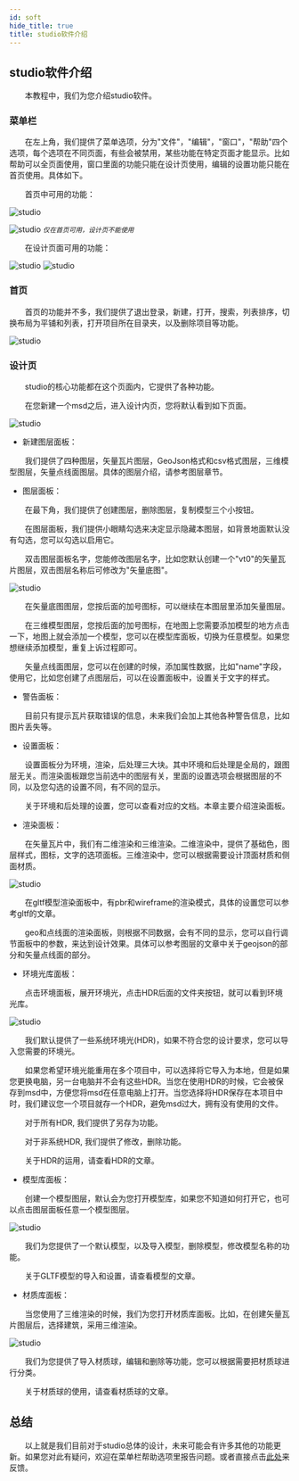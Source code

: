 ```yaml
---
id: soft
hide_title: true
title: studio软件介绍
---
```


## studio软件介绍

　　本教程中，我们为您介绍studio软件。

### 菜单栏

　　在左上角，我们提供了菜单选项，分为"文件"，"编辑"，"窗口"，"帮助"四个选项，每个选项在不同页面，有些会被禁用，某些功能在特定页面才能显示。比如帮助可以全页面使用，窗口里面的功能只能在设计页使用，编辑的设置功能只能在首页使用。具体如下。

　　首页中可用的功能：

![studio](../assets/soft-1.png)

![studio](../assets/soft-2.png)
*<small>仅在首页可用，设计页不能使用</small>*  

　　在设计页面可用的功能：

![studio](../assets/soft-3.png) ![studio](../assets/soft-4.png)

### 首页

　　首页的功能并不多，我们提供了退出登录，新建，打开，搜索，列表排序，切换布局为平铺和列表，打开项目所在目录夹，以及删除项目等功能。

![studio](../assets/soft-5.png)

### 设计页

　　studio的核心功能都在这个页面内，它提供了各种功能。

　　在您新建一个msd之后，进入设计内页，您将默认看到如下页面。

![studio](../assets/soft-6.png)

* 新建图层面板：

　　我们提供了四种图层，矢量瓦片图层，GeoJson格式和csv格式图层，三维模型图层，矢量点线面图层。具体的图层介绍，请参考图层章节。

* 图层面板：

　　在最下角，我们提供了创建图层，删除图层，复制模型三个小按钮。

　　在图层面板，我们提供小眼睛勾选来决定显示隐藏本图层，如背景地面默认没有勾选，您可以勾选以启用它。

　　双击图层面板名字，您能修改图层名字，比如您默认创建一个"vt0"的矢量瓦片图层，双击图层名称后可修改为"矢量底图"。

![studio](../assets/soft-7.png)

　　在矢量底图图层，您按后面的加号图标，可以继续在本图层里添加矢量图层。

　　在三维模型图层，您按后面的加号图标，在地图上您需要添加模型的地方点击一下，地图上就会添加一个模型，您可以在模型库面板，切换为任意模型。如果您想继续添加模型，重复上诉过程即可。

　　矢量点线面图层，您可以在创建的时候，添加属性数据，比如"name"字段，使用它，比如您创建了点图层后，可以在设置面板中，设置关于文字的样式。

* 警告面板：

　　目前只有提示瓦片获取错误的信息，未来我们会加上其他各种警告信息，比如图片丢失等。

* 设置面板：

　　设置面板分为环境，渲染，后处理三大块。其中环境和后处理是全局的，跟图层无关。而渲染面板跟您当前选中的图层有关，里面的设置选项会根据图层的不同，以及您勾选的设置不同，有不同的显示。

　　关于环境和后处理的设置，您可以查看对应的文档。本章主要介绍渲染面板。

* 渲染面板：

　　在矢量瓦片中，我们有二维渲染和三维渲染。二维渲染中，提供了基础色，图层样式，图标，文字的选项面板。三维渲染中，您可以根据需要设计顶面材质和侧面材质。

![studio](../assets/soft-8.png)

　　在gltf模型渲染面板中，有pbr和wireframe的渲染模式，具体的设置您可以参考gltf的文章。

　　geo和点线面的渲染面板，则根据不同数据，会有不同的显示，您可以自行调节面板中的参数，来达到设计效果。具体可以参考图层的文章中关于geojson的部分和矢量点线面的部分。

* 环境光库面板：

　　点击环境面板，展开环境光，点击HDR后面的文件夹按钮，就可以看到环境光库。

![studio](../assets/soft-9.png)

　　我们默认提供了一些系统环境光(HDR)，如果不符合您的设计要求，您可以导入您需要的环境光。

　　如果您希望环境光能重用在多个项目中，可以选择将它导入为本地，但是如果您更换电脑，另一台电脑并不会有这些HDR。当您在使用HDR的时候，它会被保存到msd中，方便您将msd在任意电脑上打开。当您选择将HDR保存在本项目中时，我们建议您一个项目就存一个HDR，避免msd过大，拥有没有使用的文件。

　　对于所有HDR, 我们提供了另存为功能。

　　对于非系统HDR, 我们提供了修改，删除功能。

　　关于HDR的运用，请查看HDR的文章。

* 模型库面板：

　　创建一个模型图层，默认会为您打开模型库，如果您不知道如何打开它，也可以点击图层面板任意一个模型图层。

![studio](../assets/soft-10.png)

　　我们为您提供了一个默认模型，以及导入模型，删除模型，修改模型名称的功能。

　　关于GLTF模型的导入和设置，请查看模型的文章。

* 材质库面板：

　　当您使用了三维渲染的时候，我们为您打开材质库面板。比如，在创建矢量瓦片图层后，选择建筑，采用三维渲染。

![studio](../assets/soft-11.png)

　　我们为您提供了导入材质球，编辑和删除等功能，您可以根据需要把材质球进行分类。

　　关于材质球的使用，请查看材质球的文章。

## 总结

　　以上就是我们目前对于studio总体的设计，未来可能会有许多其他的功能更新。如果您对此有疑问，欢迎在菜单栏帮助选项里报告问题。或者直接点击[此处](https://support.qq.com/products/324753)来反馈。
